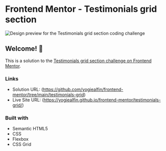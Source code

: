 # Frontend Mentor - Testimonials grid section

![Design preview for the Testimonials grid section coding challenge](.screenshot.png)

## Welcome! 👋

This is a solution to the [Testimonials grid section challenge on Frontend Mentor](https://www.frontendmentor.io/challenges/testimonials-grid-section-Nnw6J7Un7).

### Links

- Solution URL: (https://github.com/yogiealfin/frontend-mentor/tree/main/testimonials-grid)
- Live Site URL: (https://yogiealfin.github.io/frontend-mentor/testimonials-grid/)

### Built with

- Semantic HTML5
- CSS
- Flexbox
- CSS Grid
